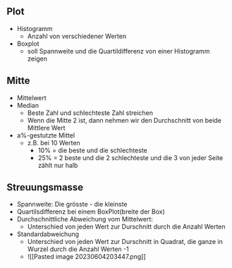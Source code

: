 ## Plot
- Histogramm
	- Anzahl von verschiedener Werten
- Boxplot
	- soll Spannweite und die Quartildifferenz von einer Histogramm zeigen 

## Mitte
- Mittelwert
- Median
	- Beste Zahl und schlechteste Zahl streichen
	- Wenn die Mitte 2 ist, dann nehmen wir den Durchschnitt von beide Mittlere Wert
- a%-gestutzte Mittel
	- z.B. bei 10 Werten
		- 10% = die beste und die schlechteste
		- 25% = 2 beste und die 2 schlechteste und die 3 von jeder Seite zählt nur halb

## Streuungsmasse
- Spannweite: Die grösste - die kleinste
- Quartilsdifferenz bei einem BoxPlot(breite der Box)
- Durchschnittliche Abweichung vom Mittelwert:
	- Unterschied von jeden Wert zur Durschnitt durch die Anzahl Werten
- Standardabweichung
	- Unterschied von jeden Wert zur Durschnitt in Quadrat, die ganze in Wurzel durch die Anzahl Werten -1
	- ![[Pasted image 20230604203447.png]]